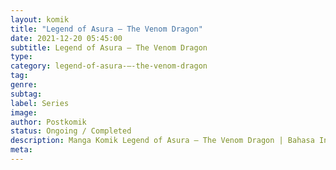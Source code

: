 ```yaml
---
layout: komik
title: "Legend of Asura – The Venom Dragon"
date: 2021-12-20 05:45:00
subtitle: Legend of Asura – The Venom Dragon
type: 
category: legend-of-asura-–-the-venom-dragon
tag: 
genre: 
subtag: 
label: Series
image: 
author: Postkomik
status: Ongoing / Completed
description: Manga Komik Legend of Asura – The Venom Dragon | Bahasa Indonesia
meta: 
---
```

